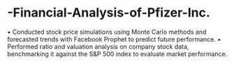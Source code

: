 # -Financial-Analysis-of-Pfizer-Inc.
• Conducted stock price simulations using Monte Carlo methods and forecasted trends with Facebook Prophet to predict future performance.
• Performed ratio and valuation analysis on company stock data, benchmarking it against the S&P 500 index to evaluate market performance.
